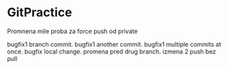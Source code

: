 # GitPractice

Promnena mile proba za force push od private

bugfix1 branch commit.
bugfix1 another commit.
bugfix1 multiple commits at once.
bugfix local change.
promena pred drug branch.
izmena 2 push bez pull